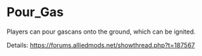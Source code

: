 # Pour_Gas
Players can pour gascans onto the ground, which can be ignited.

Details: https://forums.alliedmods.net/showthread.php?t=187567
